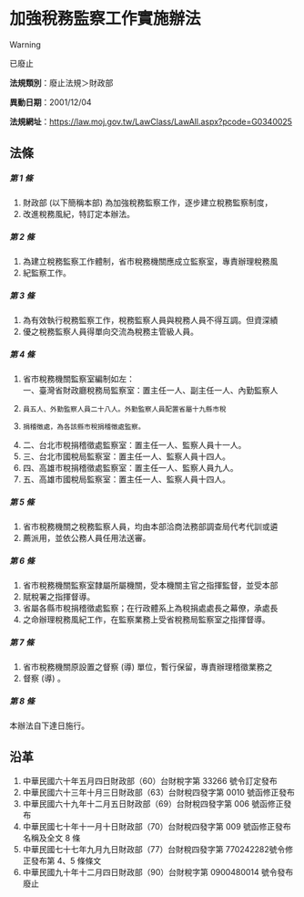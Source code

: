 # 加強稅務監察工作實施辦法


> [!WARNING]
> 已廢止


**法規類別**：廢止法規＞財政部

**異動日期**：2001/12/04  

**法規網址**：https://law.moj.gov.tw/LawClass/LawAll.aspx?pcode=G0340025



## 法條
##### 第 1 條
1. 財政部 (以下簡稱本部) 為加強稅務監察工作，逐步建立稅務監察制度，
1. 改進稅務風紀，特訂定本辦法。

##### 第 2 條
1. 為建立稅務監察工作體制，省市稅務機關應成立監察室，專責辦理稅務風
1. 紀監察工作。

##### 第 3 條
1. 為有效執行稅務監察工作，稅務監察人員與稅務人員不得互調。但資深績
1. 優之稅務監察人員得單向交流為稅務主管級人員。

##### 第 4 條
1. 省市稅務機關監察室編制如左：  
一、臺灣省財政廳稅務局監察室：置主任一人、副主任一人、內勤監察人
1.     員五人、外勤監察人員二十八人。外勤監察人員配置省屬十九縣市稅
1.     捐稽徵處，為各該縣市稅捐稽徵處監察。
1. 二、台北市稅捐稽徵處監察室：置主任一人、監察人員十一人。
1. 三、台北市國稅局監察室：置主任一人、監察人員十四人。
1. 四、高雄市稅捐稽徵處監察室：置主任一人、監察人員九人。
1. 五、高雄市國稅局監察室：置主任一人、監察人員十四人。

##### 第 5 條
1. 省市稅務機關之稅務監察人員，均由本部洽商法務部調查局代考代訓或遴
1. 薦派用，並依公務人員任用法送審。

##### 第 6 條
1. 省市稅務機關監察室隸屬所屬機關，受本機關主官之指揮監督，並受本部
1. 賦稅署之指揮督導。
1. 省屬各縣市稅捐稽徵處監察；在行政體系上為稅捐處處長之幕僚，承處長
1. 之命辦理稅務風紀工作，在監察業務上受省稅務局監察室之指揮督導。

##### 第 7 條
1. 省市稅務機關原設置之督察 (導) 單位，暫行保留，專責辦理稽徵業務之
1. 督察 (導) 。

##### 第 8 條
本辦法自下達日施行。

## 沿革
1. 中華民國六十年五月四日財政部（60）台財稅字第 33266  號令訂定發布
1. 中華民國六十三年十月三日財政部（63）台財稅四發字第 0010 號函修正發布
1. 中華民國六十九年十二月五日財政部（69）台財稅四發字第 006  號函修正發布
1. 中華民國七十年十一月十日財政部（70）台財稅四發字第 009  號函修正發布名稱及全文 8  條
1. 中華民國七十七年九月九日財政部（77）台財稅四發字第 770242282號令修正發布第 4、5 條條文
1. 中華民國九十年十二月四日財政部（90）台財稅字第 0900480014 號令發布廢止
